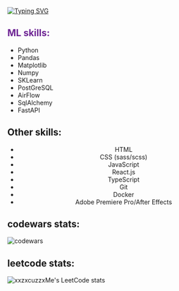 [![Typing SVG](https://readme-typing-svg.herokuapp.com?font=Fira+Code&size=34&duration=2000&pause=150&color=1BF700&multiline=true&random=false&width=620&height=85&lines=Adel%2C+23+yo;Trying+to+become+a+ML+engineer)](https://git.io/typing-svg) 
<!DOCTYPE html>
<html>
<head>
</head>
<body>

<div class="container">
  <div class="ml-skills" style="text-align: left;">
    <h2 align="left" style="color: #6e2594;">ML skills:</h2>
    <ul>
      <li>Python</li>
      <li>Pandas</li>
      <li>Matplotlib</li>
      <li>Numpy</li>
      <li>SKLearn</li>
      <li>PostGreSQL</li>
      <li>AirFlow</li>
      <li>SqlAlchemy</li>
      <li>FastAPI</li>
    </ul>
  </div>
  <div class="other-skills" style="text-align: center;">
    <h2 align="left">Other skills:</h2>
    <ul>
      <li>HTML</li>
      <li>CSS (sass/scss)</li>
      <li>JavaScript</li>
      <li>React.js</li>
      <li>TypeScript</li>
      <li>Git</li>
      <li>Docker</li>
      <li>Adobe Premiere Pro/After Effects</li>
    </ul>
  </div>
</div>







<h2 align="left"> codewars stats:</h2>  

![codewars](https://www.codewars.com/users/%20xxzxcuzzxme/badges/large)

<h2 align="left"> leetcode stats:</h2>

![xxzxcuzzxMe's LeetCode stats](https://leetcode-stats-six.vercel.app/api?username=xxzxcuzzxMe&theme=dark)
</body>
</html>

